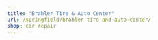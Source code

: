```yaml
---
title: "Brahler Tire & Auto Center"
url: /springfield/brahler-tire-and-auto-center/
shop: car repair
---
```

